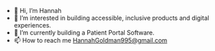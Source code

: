 - 👋 Hi, I’m Hannah
- 👀 I’m interested in building accessible, inclusive products and digital experiences. 
- 🌱 I’m currently building a Patient Portal Software.
- 📫 How to reach me HannahGoldman995@gmail.com

<!---
hngoldman995/hngoldman995 is a ✨ special ✨ repository because its `README.md` (this file) appears on your GitHub profile.
You can click the Preview link to take a look at your changes.
--->
